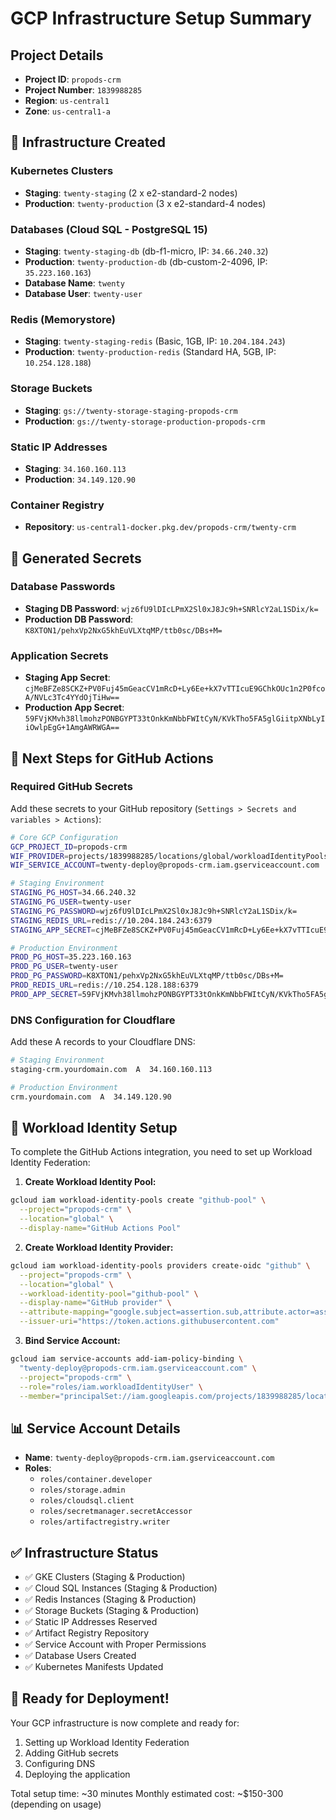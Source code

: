 # GCP Infrastructure Setup Summary

## Project Details
- **Project ID**: `propods-crm`
- **Project Number**: `1839988285`
- **Region**: `us-central1`
- **Zone**: `us-central1-a`

## 🎯 Infrastructure Created

### Kubernetes Clusters
- **Staging**: `twenty-staging` (2 x e2-standard-2 nodes)
- **Production**: `twenty-production` (3 x e2-standard-4 nodes)

### Databases (Cloud SQL - PostgreSQL 15)
- **Staging**: `twenty-staging-db` (db-f1-micro, IP: `34.66.240.32`)
- **Production**: `twenty-production-db` (db-custom-2-4096, IP: `35.223.160.163`)
- **Database Name**: `twenty`
- **Database User**: `twenty-user`

### Redis (Memorystore)
- **Staging**: `twenty-staging-redis` (Basic, 1GB, IP: `10.204.184.243`)
- **Production**: `twenty-production-redis` (Standard HA, 5GB, IP: `10.254.128.188`)

### Storage Buckets
- **Staging**: `gs://twenty-storage-staging-propods-crm`
- **Production**: `gs://twenty-storage-production-propods-crm`

### Static IP Addresses
- **Staging**: `34.160.160.113`
- **Production**: `34.149.120.90`

### Container Registry
- **Repository**: `us-central1-docker.pkg.dev/propods-crm/twenty-crm`

## 🔐 Generated Secrets

### Database Passwords
- **Staging DB Password**: `wjz6fU9lDIcLPmX2Sl0xJ8Jc9h+SNRlcY2aL1SDix/k=`
- **Production DB Password**: `K8XTON1/pehxVp2NxG5khEuVLXtqMP/ttb0sc/DBs+M=`

### Application Secrets
- **Staging App Secret**: `cjMeBFZe8SCKZ+PV0Fuj45mGeacCV1mRcD+Ly6Ee+kX7vTTIcuE9GChkOUc1n2P0fcoA/NVLc3Tc4YYdOjTiHw==`
- **Production App Secret**: `59FVjKMvh38llmohzPONBGYPT33tOnkKmNbbFWItCyN/KVkTho5FA5glGiitpXNbLyIiOwlpEgG+1AmgAWRWGA==`

## 🚀 Next Steps for GitHub Actions

### Required GitHub Secrets
Add these secrets to your GitHub repository (`Settings > Secrets and variables > Actions`):

```bash
# Core GCP Configuration
GCP_PROJECT_ID=propods-crm
WIF_PROVIDER=projects/1839988285/locations/global/workloadIdentityPools/POOL_ID/providers/PROVIDER_ID
WIF_SERVICE_ACCOUNT=twenty-deploy@propods-crm.iam.gserviceaccount.com

# Staging Environment
STAGING_PG_HOST=34.66.240.32
STAGING_PG_USER=twenty-user
STAGING_PG_PASSWORD=wjz6fU9lDIcLPmX2Sl0xJ8Jc9h+SNRlcY2aL1SDix/k=
STAGING_REDIS_URL=redis://10.204.184.243:6379
STAGING_APP_SECRET=cjMeBFZe8SCKZ+PV0Fuj45mGeacCV1mRcD+Ly6Ee+kX7vTTIcuE9GChkOUc1n2P0fcoA/NVLc3Tc4YYdOjTiHw==

# Production Environment
PROD_PG_HOST=35.223.160.163
PROD_PG_USER=twenty-user
PROD_PG_PASSWORD=K8XTON1/pehxVp2NxG5khEuVLXtqMP/ttb0sc/DBs+M=
PROD_REDIS_URL=redis://10.254.128.188:6379
PROD_APP_SECRET=59FVjKMvh38llmohzPONBGYPT33tOnkKmNbbFWItCyN/KVkTho5FA5glGiitpXNbLyIiOwlpEgG+1AmgAWRWGA==
```

### DNS Configuration for Cloudflare
Add these A records to your Cloudflare DNS:

```bash
# Staging Environment
staging-crm.yourdomain.com  A  34.160.160.113

# Production Environment
crm.yourdomain.com  A  34.149.120.90
```

## 🔧 Workload Identity Setup

To complete the GitHub Actions integration, you need to set up Workload Identity Federation:

1. **Create Workload Identity Pool:**
```bash
gcloud iam workload-identity-pools create "github-pool" \
  --project="propods-crm" \
  --location="global" \
  --display-name="GitHub Actions Pool"
```

2. **Create Workload Identity Provider:**
```bash
gcloud iam workload-identity-pools providers create-oidc "github" \
  --project="propods-crm" \
  --location="global" \
  --workload-identity-pool="github-pool" \
  --display-name="GitHub provider" \
  --attribute-mapping="google.subject=assertion.sub,attribute.actor=assertion.actor,attribute.repository=assertion.repository" \
  --issuer-uri="https://token.actions.githubusercontent.com"
```

3. **Bind Service Account:**
```bash
gcloud iam service-accounts add-iam-policy-binding \
  "twenty-deploy@propods-crm.iam.gserviceaccount.com" \
  --project="propods-crm" \
  --role="roles/iam.workloadIdentityUser" \
  --member="principalSet://iam.googleapis.com/projects/1839988285/locations/global/workloadIdentityPools/github-pool/attribute.repository/YOUR_GITHUB_USERNAME/YOUR_REPO_NAME"
```

## 📊 Service Account Details
- **Name**: `twenty-deploy@propods-crm.iam.gserviceaccount.com`
- **Roles**: 
  - `roles/container.developer`
  - `roles/storage.admin` 
  - `roles/cloudsql.client`
  - `roles/secretmanager.secretAccessor`
  - `roles/artifactregistry.writer`

## ✅ Infrastructure Status
- ✅ GKE Clusters (Staging & Production)
- ✅ Cloud SQL Instances (Staging & Production)
- ✅ Redis Instances (Staging & Production)
- ✅ Storage Buckets (Staging & Production)
- ✅ Static IP Addresses Reserved
- ✅ Artifact Registry Repository
- ✅ Service Account with Proper Permissions
- ✅ Database Users Created
- ✅ Kubernetes Manifests Updated

## 🎯 Ready for Deployment!

Your GCP infrastructure is now complete and ready for:
1. Setting up Workload Identity Federation
2. Adding GitHub secrets
3. Configuring DNS
4. Deploying the application

Total setup time: ~30 minutes
Monthly estimated cost: ~$150-300 (depending on usage)